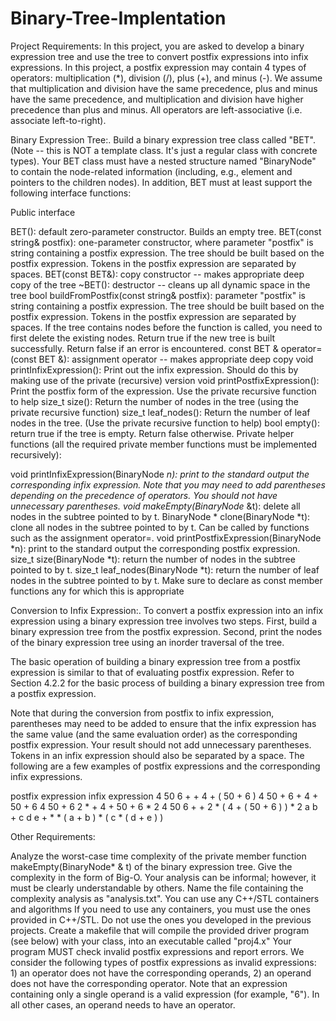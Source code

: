 # Binary-Tree-Implentation

Project Requirements:
In this project, you are asked to develop a binary expression tree and use the tree to convert postfix expressions into infix expressions. In this project, a postfix expression may contain 4 types of operators: multiplication (*), division (/), plus (+), and minus (-). We assume that multiplication and division have the same precedence, plus and minus have the same precedence, and multiplication and division have higher precedence than plus and minus. All operators are left-associative (i.e. associate left-to-right).

Binary Expression Tree:. Build a binary expression tree class called "BET". (Note -- this is NOT a template class. It's just a regular class with concrete types). Your BET class must have a nested structure named "BinaryNode" to contain the node-related information (including, e.g., element and pointers to the children nodes). In addition, BET must at least support the following interface functions:

Public interface

BET(): default zero-parameter constructor. Builds an empty tree. 
BET(const string& postfix): one-parameter constructor, where parameter "postfix" is string containing a postfix expression. The tree should be built based on the postfix expression. Tokens in the postfix expression are separated by spaces.
BET(const BET&): copy constructor -- makes appropriate deep copy of the tree
~BET(): destructor -- cleans up all dynamic space in the tree
bool buildFromPostfix(const string& postfix): parameter "postfix" is string containing a postfix expression. The tree should be built based on the postfix expression. Tokens in the postfix expression are separated by spaces. If the tree contains nodes before the function is called, you need to first delete the existing nodes. Return true if the new tree is built successfully. Return false if an error is encountered.
const BET & operator= (const BET &): assignment operator -- makes appropriate deep copy
void printInfixExpression(): Print out the infix expression. Should do this by making use of the private (recursive) version
void printPostfixExpression(): Print the postfix form of the expression. Use the private recursive function to help
size_t size(): Return the number of nodes in the tree (using the private recursive function)
size_t leaf_nodes(): Return the number of leaf nodes in the tree. (Use the private recursive function to help)
bool empty(): return true if the tree is empty. Return false otherwise.
Private helper functions (all the required private member functions must be implemented recursively):

void printInfixExpression(BinaryNode *n): print to the standard output the corresponding infix expression. Note that you may need to add parentheses depending on the precedence of operators. You should not have unnecessary parentheses.
void makeEmpty(BinaryNode* &t): delete all nodes in the subtree pointed to by t.
BinaryNode * clone(BinaryNode *t): clone all nodes in the subtree pointed to by t. Can be called by functions such as the assignment operator=.
void printPostfixExpression(BinaryNode *n): print to the standard output the corresponding postfix expression.
size_t size(BinaryNode *t): return the number of nodes in the subtree pointed to by t.
size_t leaf_nodes(BinaryNode *t): return the number of leaf nodes in the subtree pointed to by t.
Make sure to declare as const member functions any for which this is appropriate

Conversion to Infix Expression:. To convert a postfix expression into an infix expression using a binary expression tree involves two steps. First, build a binary expression tree from the postfix expression. Second, print the nodes of the binary expression tree using an inorder traversal of the tree.

The basic operation of building a binary expression tree from a postfix expression is similar to that of evaluating postfix expression. Refer to Section 4.2.2 for the basic process of building a binary expression tree from a postfix expression.

Note that during the conversion from postfix to infix expression, parentheses may need to be added to ensure that the infix expression has the same value (and the same evaluation order) as the corresponding postfix expression. Your result should not add unnecessary parentheses. Tokens in an infix expression should also be separated by a space. The following are a few examples of postfix expressions and the corresponding infix expressions.

postfix expression	infix expression
4 50 6 + +	        4 + ( 50 + 6 )
4 50 + 6 +	4 + 50 + 6
4 50 + 6 2 * +	4 + 50 + 6 * 2
4 50 6 + + 2 *	( 4 + ( 50 + 6 ) ) * 2
a b + c d e + * *	( a + b ) * ( c * ( d + e ) )
 
Other Requirements:

Analyze the worst-case time complexity of the private member function makeEmpty(BinaryNode* & t) of the binary expression tree. Give the complexity in the form of Big-O. Your analysis can be informal; however, it must be clearly understandable by others. Name the file containing the complexity analysis as "analysis.txt".
You can use any C++/STL containers and algorithms
If you need to use any containers, you must use the ones provided in C++/STL. Do not use the ones you developed in the previous projects.
Create a makefile that will compile the provided driver program (see below) with your class, into an executable called "proj4.x"
Your program MUST check invalid postfix expressions and report errors. We consider the following types of postfix expressions as invalid expressions: 1) an operator does not have the corresponding operands, 2) an operand does not have the corresponding operator. Note that an expression containing only a single operand is a valid expression (for example, "6"). In all other cases, an operand needs to have an operator. 
